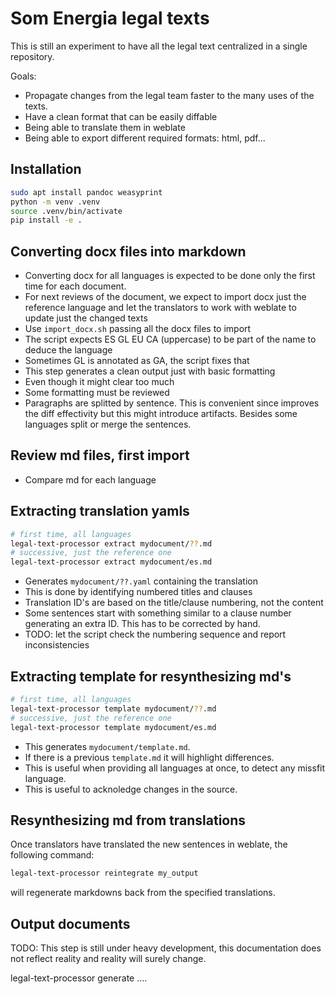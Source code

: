 # Som Energia legal texts

This is still an experiment to have all the legal text centralized in a single repository.

Goals:

- Propagate changes from the legal team faster to the many uses of the texts.
- Have a clean format that can be easily diffable
- Being able to translate them in weblate
- Being able to export different required formats: html, pdf...

## Installation

```bash
sudo apt install pandoc weasyprint
python -m venv .venv
source .venv/bin/activate
pip install -e .
```

## Converting docx files into markdown

- Converting docx for all languages is expected to be done only the first time for each document.
- For next reviews of the document, we expect to import docx just the reference language and let the translators to work with weblate to update just the changed texts
- Use `import_docx.sh` passing all the docx files to import
- The script expects ES GL EU CA (uppercase) to be part of the name to deduce the language
- Sometimes GL is annotated as GA, the script fixes that
- This step generates a clean output just with basic formatting
- Even though it might clear too much
- Some formatting must be reviewed
- Paragraphs are splitted by sentence.
  This is convenient since improves the diff effectivity but this might introduce artifacts.
  Besides some languages split or merge the sentences.

## Review md files, first import

- Compare md for each language 

## Extracting translation yamls

```bash
# first time, all languages
legal-text-processor extract mydocument/??.md
# successive, just the reference one
legal-text-processor extract mydocument/es.md
```

- Generates `mydocument/??.yaml` containing the translation
- This is done by identifying numbered titles and clauses
- Translation ID's are based on the title/clause numbering, not the content
- Some sentences start with something similar to a clause number generating an extra ID. This has to be corrected by hand.
- TODO: let the script check the numbering sequence and report inconsistencies

## Extracting template for resynthesizing md's

```bash
# first time, all languages
legal-text-processor template mydocument/??.md
# successive, just the reference one
legal-text-processor template mydocument/es.md
```
- This generates `mydocument/template.md`.
- If there is a previous `template.md` it will highlight differences.
- This is useful when providing all languages at once, to detect any missfit language.
- This is useful to acknoledge changes in the source.

## Resynthesizing md from translations

Once translators have translated the new sentences in weblate,
the following command:

```bash
legal-text-processor reintegrate my_output
```

will regenerate markdowns back from the specified translations.

## Output documents

TODO: This step is still under heavy development,
this documentation does not reflect reality
and reality will surely change.

legal-text-processor generate ....


